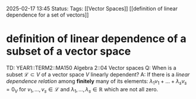 2025-02-17 13:45
Status: 
Tags: [[Vector Spaces]] [[definition of linear dependence for a set of vectors]]
# definition of linear dependence of a subset of a vector space

TD: YEAR1::TERM2::MA150 Algebra 2::04 Vector spaces 
Q: When is a subset $\mathcal L \subset V$ of a vector space $V$ linearly dependent?
A: If there is a _linear dependence relation_ among __finitely__ many of its elements:
$\lambda_1 v_1 + \ldots + \lambda_s v_s = 0_V$ for $v_1, \ldots, v_s \in \mathcal L$ and $\lambda_1, \ldots, \lambda_s \in \mathbb{R}$ which are not all zero.
<!--ID: 1739800172983-->
